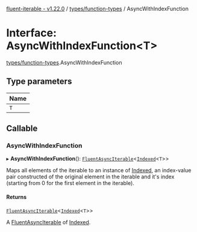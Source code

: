 [fluent-iterable - v1.22.0](../README.md) / [types/function-types](../modules/types_function_types.md) / AsyncWithIndexFunction

# Interface: AsyncWithIndexFunction<T\>

[types/function-types](../modules/types_function_types.md).AsyncWithIndexFunction

## Type parameters

| Name |
| :------ |
| `T` |

## Callable

### AsyncWithIndexFunction

▸ **AsyncWithIndexFunction**(): [`FluentAsyncIterable`](index.FluentAsyncIterable.md)<[`Indexed`](types.Indexed.md)<`T`\>\>

Maps all elements of the iterable to an instance of [Indexed](types.Indexed.md), an index-value pair constructed of the original element in the iterable and it's index (starting from 0 for the first element in the iterable).

#### Returns

[`FluentAsyncIterable`](index.FluentAsyncIterable.md)<[`Indexed`](types.Indexed.md)<`T`\>\>

A [FluentAsyncIterable](index.FluentAsyncIterable.md) of [Indexed](types.Indexed.md).
